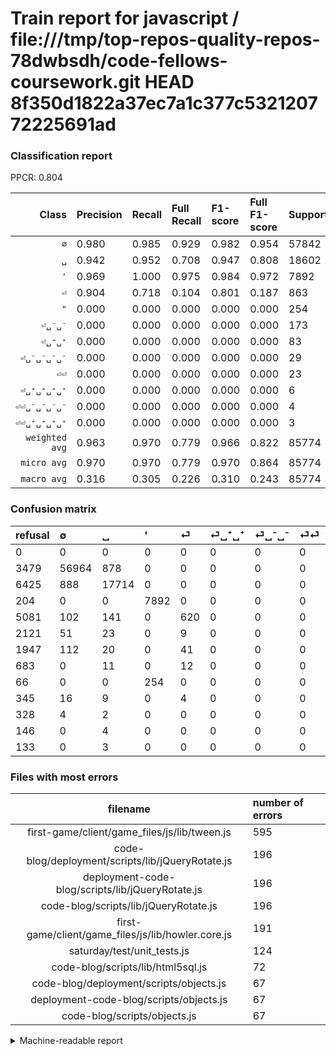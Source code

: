 # Train report for javascript / file:///tmp/top-repos-quality-repos-78dwbsdh/code-fellows-coursework.git HEAD 8f350d1822a37ec7a1c377c532120772225691ad

### Classification report

PPCR: 0.804

| Class | Precision | Recall | Full Recall | F1-score | Full F1-score | Support | Full Support | PPCR |
|------:|:----------|:-------|:------------|:---------|:---------|:--------|:-------------|:-----|
| `∅` | 0.980| 0.985| 0.929| 0.982| 0.954| 57842| 61321| 0.943 |
| `␣` | 0.942| 0.952| 0.708| 0.947| 0.808| 18602| 25027| 0.743 |
| `'` | 0.969| 1.000| 0.975| 0.984| 0.972| 7892| 8096| 0.975 |
| `⏎` | 0.904| 0.718| 0.104| 0.801| 0.187| 863| 5944| 0.145 |
| `"` | 0.000| 0.000| 0.000| 0.000| 0.000| 254| 320| 0.794 |
| `⏎␣⁻␣⁻` | 0.000| 0.000| 0.000| 0.000| 0.000| 173| 2120| 0.082 |
| `⏎␣⁺␣⁺` | 0.000| 0.000| 0.000| 0.000| 0.000| 83| 2204| 0.038 |
| `⏎␣⁻␣⁻␣⁻␣⁻` | 0.000| 0.000| 0.000| 0.000| 0.000| 29| 374| 0.078 |
| `⏎⏎` | 0.000| 0.000| 0.000| 0.000| 0.000| 23| 706| 0.033 |
| `⏎␣⁺␣⁺␣⁺␣⁺` | 0.000| 0.000| 0.000| 0.000| 0.000| 6| 334| 0.018 |
| `⏎⏎␣⁻␣⁻␣⁻␣⁻` | 0.000| 0.000| 0.000| 0.000| 0.000| 4| 150| 0.027 |
| `⏎⏎␣⁺␣⁺␣⁺␣⁺` | 0.000| 0.000| 0.000| 0.000| 0.000| 3| 136| 0.022 |
| `weighted avg` | 0.963| 0.970| 0.779| 0.966| 0.822| 85774| 106732| 0.804 |
| `micro avg` | 0.970| 0.970| 0.779| 0.970| 0.864| 85774| 106732| 0.804 |
| `macro avg` | 0.316| 0.305| 0.226| 0.310| 0.243| 85774| 106732| 0.804 |

### Confusion matrix

|refusal|  ∅| ␣| '| ⏎| ⏎␣⁺␣⁺| ⏎␣⁻␣⁻| ⏎⏎| "| ⏎␣⁻␣⁻␣⁻␣⁻| ⏎␣⁺␣⁺␣⁺␣⁺| ⏎⏎␣⁻␣⁻␣⁻␣⁻| ⏎⏎␣⁺␣⁺␣⁺␣⁺| 
|:---|:---|:---|:---|:---|:---|:---|:---|:---|:---|:---|:---|:---|
|0 |0 |0 |0 |0 |0 |0 |0 |0 |0 |0 |0 |0 |
|3479 |56964 |878 |0 |0 |0 |0 |0 |0 |0 |0 |0 |0 |
|6425 |888 |17714 |0 |0 |0 |0 |0 |0 |0 |0 |0 |0 |
|204 |0 |0 |7892 |0 |0 |0 |0 |0 |0 |0 |0 |0 |
|5081 |102 |141 |0 |620 |0 |0 |0 |0 |0 |0 |0 |0 |
|2121 |51 |23 |0 |9 |0 |0 |0 |0 |0 |0 |0 |0 |
|1947 |112 |20 |0 |41 |0 |0 |0 |0 |0 |0 |0 |0 |
|683 |0 |11 |0 |12 |0 |0 |0 |0 |0 |0 |0 |0 |
|66 |0 |0 |254 |0 |0 |0 |0 |0 |0 |0 |0 |0 |
|345 |16 |9 |0 |4 |0 |0 |0 |0 |0 |0 |0 |0 |
|328 |4 |2 |0 |0 |0 |0 |0 |0 |0 |0 |0 |0 |
|146 |0 |4 |0 |0 |0 |0 |0 |0 |0 |0 |0 |0 |
|133 |0 |3 |0 |0 |0 |0 |0 |0 |0 |0 |0 |0 |

### Files with most errors

| filename | number of errors|
|:----:|:-----|
| first-game/client/game_files/js/lib/tween.js | 595 |
| code-blog/deployment/scripts/lib/jQueryRotate.js | 196 |
| deployment-code-blog/scripts/lib/jQueryRotate.js | 196 |
| code-blog/scripts/lib/jQueryRotate.js | 196 |
| first-game/client/game_files/js/lib/howler.core.js | 191 |
| saturday/test/unit_tests.js | 124 |
| code-blog/scripts/lib/html5sql.js | 72 |
| code-blog/deployment/scripts/objects.js | 67 |
| deployment-code-blog/scripts/objects.js | 67 |
| code-blog/scripts/objects.js | 67 |

<details>
    <summary>Machine-readable report</summary>
```json
{
  "cl_report": {"\"": {"f1-score": 0.0, "precision": 0.0, "recall": 0.0, "support": 254}, "\u0027": {"f1-score": 0.9841626137922435, "precision": 0.9688190522956052, "recall": 1.0, "support": 7892}, "macro avg": {"f1-score": 0.3095075252918847, "precision": 0.31620134792393734, "recall": 0.3046256681653799, "support": 85774}, "micro avg": {"f1-score": 0.9698743208897801, "precision": 0.9698743208897801, "recall": 0.9698743208897801, "support": 85774}, "weighted avg": {"f1-score": 0.966433129972024, "precision": 0.9632711569258545, "recall": 0.9698743208897801, "support": 85774}, "\u2205": {"f1-score": 0.9823157640607352, "precision": 0.9798235203054854, "recall": 0.9848207185090418, "support": 57842}, "\u23ce": {"f1-score": 0.800516462233699, "precision": 0.9037900874635568, "recall": 0.7184241019698725, "support": 863}, "\u23ce\u23ce": {"f1-score": 0.0, "precision": 0.0, "recall": 0.0, "support": 23}, "\u23ce\u23ce\u2423\u207a\u2423\u207a\u2423\u207a\u2423\u207a": {"f1-score": 0.0, "precision": 0.0, "recall": 0.0, "support": 3}, "\u23ce\u23ce\u2423\u207b\u2423\u207b\u2423\u207b\u2423\u207b": {"f1-score": 0.0, "precision": 0.0, "recall": 0.0, "support": 4}, "\u23ce\u2423\u207a\u2423\u207a": {"f1-score": 0.0, "precision": 0.0, "recall": 0.0, "support": 83}, "\u23ce\u2423\u207a\u2423\u207a\u2423\u207a\u2423\u207a": {"f1-score": 0.0, "precision": 0.0, "recall": 0.0, "support": 6}, "\u23ce\u2423\u207b\u2423\u207b": {"f1-score": 0.0, "precision": 0.0, "recall": 0.0, "support": 173}, "\u23ce\u2423\u207b\u2423\u207b\u2423\u207b\u2423\u207b": {"f1-score": 0.0, "precision": 0.0, "recall": 0.0, "support": 29}, "\u2423": {"f1-score": 0.9470954634159382, "precision": 0.9419835150226004, "recall": 0.9522631975056446, "support": 18602}},
  "cl_report_full": {"\"": {"f1-score": 0.0, "precision": 0.0, "recall": 0.0, "support": 320}, "\u0027": {"f1-score": 0.9718015022780446, "precision": 0.9688190522956052, "recall": 0.974802371541502, "support": 8096}, "macro avg": {"f1-score": 0.24340047260268372, "precision": 0.31620134792393734, "recall": 0.22632104043363163, "support": 106732}, "micro avg": {"f1-score": 0.8642847495662473, "precision": 0.9698743208897801, "recall": 0.7794288498294795, "support": 106732}, "weighted avg": {"f1-score": 0.8215926554944475, "precision": 0.907642195839972, "recall": 0.7794288498294795, "support": 106732}, "\u2205": {"f1-score": 0.9537075792328685, "precision": 0.9798235203054854, "recall": 0.9289476688247094, "support": 61321}, "\u23ce": {"f1-score": 0.1870286576168929, "precision": 0.9037900874635568, "recall": 0.10430686406460296, "support": 5944}, "\u23ce\u23ce": {"f1-score": 0.0, "precision": 0.0, "recall": 0.0, "support": 706}, "\u23ce\u23ce\u2423\u207a\u2423\u207a\u2423\u207a\u2423\u207a": {"f1-score": 0.0, "precision": 0.0, "recall": 0.0, "support": 136}, "\u23ce\u23ce\u2423\u207b\u2423\u207b\u2423\u207b\u2423\u207b": {"f1-score": 0.0, "precision": 0.0, "recall": 0.0, "support": 150}, "\u23ce\u2423\u207a\u2423\u207a": {"f1-score": 0.0, "precision": 0.0, "recall": 0.0, "support": 2204}, "\u23ce\u2423\u207a\u2423\u207a\u2423\u207a\u2423\u207a": {"f1-score": 0.0, "precision": 0.0, "recall": 0.0, "support": 334}, "\u23ce\u2423\u207b\u2423\u207b": {"f1-score": 0.0, "precision": 0.0, "recall": 0.0, "support": 2120}, "\u23ce\u2423\u207b\u2423\u207b\u2423\u207b\u2423\u207b": {"f1-score": 0.0, "precision": 0.0, "recall": 0.0, "support": 374}, "\u2423": {"f1-score": 0.8082679321043986, "precision": 0.9419835150226004, "recall": 0.7077955807727654, "support": 25027}},
  "ppcr": 0.8036390210995765
}
```
</details>
